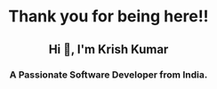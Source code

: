 <h1 align="center">Thank you for being here!!</h1>
<h2 align="center">Hi 👋, I'm Krish Kumar</h1>
<h3 align="center">A Passionate Software Developer from India.</h3>


